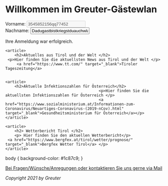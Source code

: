 <h1> Willkommen im Greuter-Gästewlan </h1>

  <form>
    Vorname: <input type="text" name="Benutzer-ID" value="3545852156qq77452" disabled="disabled" />
    <br />
    Nachname: <input type="text" name="Passwort" value="Dadugastbistkriegstduauchwlan1502" readonly="readonly" />
    <br />
     
     
</form>


<p> Ihre Anmeldung war erfolgreich.

     
    <article>
        <h2>Aktuelles aus Tirol und der Welt </h2>
     <p>Hier finden Sie die aktuellsten News aus Tirol und der Welt </p>
         <a href="https://www.tt.com/" target="_blank">Tiroler Tageszeitung</a>
    
 
    <article>
        <h2>Aktuelle Infektionszahlen für Österreich</h2>
                                             <p>Hier finden Sie die aktuellsten Infektionszahlen für Österreich </p>
                                             <a href="https://www.sozialministerium.at/Informationen-zum-Coronavirus/Neuartiges-Coronavirus-(2019-nCov).html" target="_blank">Gesundheitsministerium für Österreich</a></p>
    </article>
     
    <article>
        <h2> Wetterbericht Tirol </h2>
        <p> Hier finden Sie den aktuellen Wetterbericht</p>
     <a href="https://www.bergfex.at/tirol/wetter/prognose/" target="_blank">Bergfex Wetter Tirol</a> </p>
    </article>
     
 

 body {
      background-color: #1c87c9;
      }
    </style>
  </head>
  <body></body>
</html>






<p> <a href="mailto:lukasflorian.greuter@gmail.com">Bei Fragen/Wünsche/Anregungen oder kontaktieren Sie uns gerne via Mail</a> </p>
  
  
<footer>
    <i>Copyright 2021 by Greuter</i>
</footer>
 
